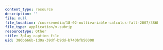 ```yaml
---
content_type: resource
description: ''
file: null
file_location: /coursemedia/18-02-multivariable-calculus-fall-2007/386bb66b1d0a39dfb9ddb740bfb50008_WfEQabCGAqI.srt
file_type: application/x-subrip
resourcetype: Other
title: 3play caption file
uid: 386bb66b-1d0a-39df-b9dd-b740bfb50008
---
```

